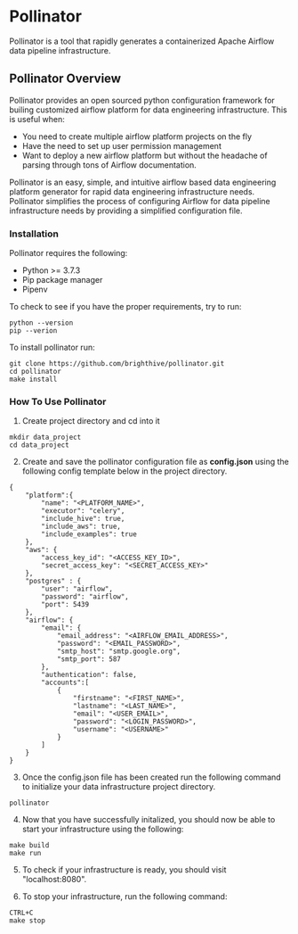 # Pollinator
Pollinator is a tool that rapidly generates a containerized Apache Airflow data pipeline infrastructure.

## Pollinator Overview

Pollinator provides an open sourced python configuration framework for builing customized airflow platform for data engineering infrastructure. This is useful when:
 * You need to create multiple airflow platform projects on the fly
 * Have the need to set up user permission management
 * Want to deploy a new airflow platform but without the headache of parsing through tons of Airflow documentation.

Pollinator is an easy, simple, and intuitive airflow based data engineering platform generator for rapid data engineering infrastructure needs. Pollinator simplifies the process of configuring Airflow for data pipeline infrastructure needs by providing a simplified configuration file. 


### Installation

Pollinator requires the following:
 * Python >= 3.7.3
 * Pip package manager
 * Pipenv

To check to see if you have the proper requirements, try to run:
```
python --version
pip --verion
```

To install pollinator run:
```
git clone https://github.com/brighthive/pollinator.git
cd pollinator
make install
```

### How To Use Pollinator

1. Create project directory and cd into it
```
mkdir data_project
cd data_project
```
2. Create and save the pollinator configuration file as  **config.json** using the following config template below in the project directory.

```
{
    "platform":{
        "name": "<PLATFORM_NAME>",
        "executor": "celery",
        "include_hive": true,
        "include_aws": true,
        "include_examples": true
    },
    "aws": {
        "access_key_id": "<ACCESS_KEY_ID>",
        "secret_access_key": "<SECRET_ACCESS_KEY>"
    },
    "postgres" : {
        "user": "airflow",
        "password": "airflow",
        "port": 5439
    },
    "airflow": {
        "email": {
            "email_address": "<AIRFLOW_EMAIL_ADDRESS>",
            "password": "<EMAIL_PASSWORD>",
            "smtp_host": "smtp.google.org",
            "smtp_port": 587
        },
        "authentication": false,
        "accounts":[
            {
                "firstname": "<FIRST_NAME>",
                "lastname": "<LAST_NAME>",
                "email": "<USER_EMAIL>",
                "password": "<LOGIN_PASSWORD>",
                "username": "<USERNAME>"
            }
        ]
    }
}
```
3. Once the config.json file has been created run the following command to initialize your data infrastructure project directory.
```
pollinator
```

4. Now that you have successfully initalized, you should now be able to start your infrastructure using the following:
```
make build
make run
```

5. To check if your infrastructure is ready, you should visit "localhost:8080".
   
6. To stop your infrastructure, run the following command:
```
CTRL+C
make stop
```